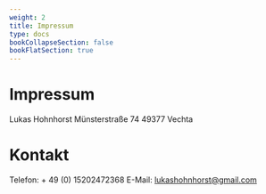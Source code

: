```yaml
---
weight: 2
title: Impressum
type: docs
bookCollapseSection: false
bookFlatSection: true
---
```


# Impressum

Lukas Hohnhorst
Münsterstraße 74
49377 Vechta

# Kontakt

Telefon: + 49 (0) 15202472368
E-Mail: lukashohnhorst@gmail.com